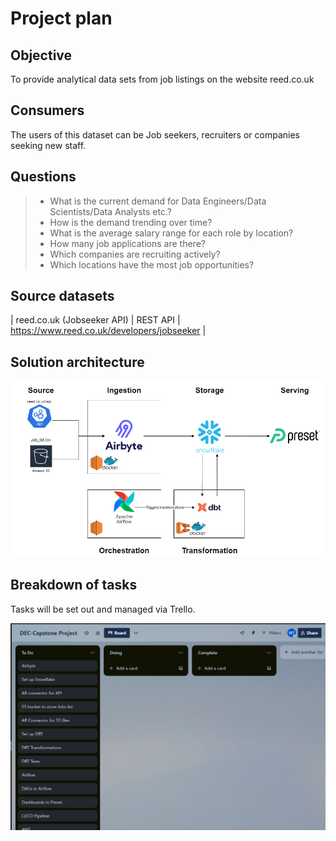 # Project plan 

## Objective 
To provide analytical data sets from job listings on the website reed.co.uk

## Consumers 
The users of this dataset can be Job seekers, recruiters or companies seeking new staff.

## Questions 
> - What is the current demand for Data Engineers/Data Scientists/Data Analysts etc.?
> - How is the demand trending over time?
> - What is the average salary range for each role by location?
> - How many job applications are there?
> - Which companies are recruiting actively?
> - Which locations have the most job opportunities? 

## Source datasets 
| reed.co.uk (Jobseeker API) | REST API | https://www.reed.co.uk/developers/jobseeker |

## Solution architecture
![images/solution-architecture.png](images/solution-architecture.png)

## Breakdown of tasks 
Tasks will be set out and managed via Trello.

![images/Trello-kanban.PNG](images/Trello-kanban.PNG)